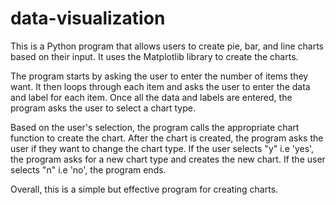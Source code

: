 # data-visualization

This is a Python program that allows users to create pie, bar, and line charts based on their input. It uses the Matplotlib library to create the charts.

The program starts by asking the user to enter the number of items they want. It then loops through each item and asks the user to enter the data and label for each item. Once all the data and labels are entered, the program asks the user to select a chart type.

Based on the user's selection, the program calls the appropriate chart function to create the chart. After the chart is created, the program asks the user if they want to change the chart type. If the user selects "y" i.e 'yes', the program asks for a new chart type and creates the new chart. If the user selects "n" i.e 'no', the program ends.

Overall, this is a simple but effective program for creating charts.
